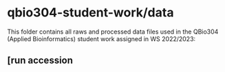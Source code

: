 # qbio304-student-work/data

This folder contains all raws and processed data files used in the QBio304
(Applied Bioinformatics) student work assigned in WS 2022/2023:

## [run accession
